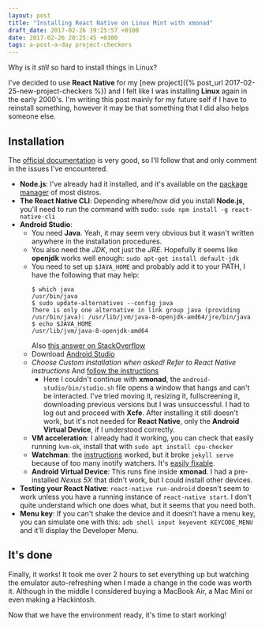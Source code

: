 ```yaml
---
layout: post
title: "Installing React Native on Linux Mint with xmonad"
draft_date: 2017-02-26 19:25:57 +0100
date: 2017-02-26 20:25:45 +0100
tags: a-post-a-day project-checkers
---
```


Why is it *still* so hard to install things in Linux?

I've decided to use **React Native** for my [new project]({% post_url 2017-02-25-new-project-checkers %}) and I felt like I was installing **Linux** again in the early 2000's. I'm writing this post mainly for my future self if I have to reinstall something, however it may be that something that I did also helps someone else.

## Installation

The [official documentation](https://facebook.github.io/react-native/docs/getting-started.html) is very good, so I'll follow that and only comment in the issues I've encountered.

- **Node.js**: I've already had it installed, and it's available on the [package manager](https://nodejs.org/en/download/package-manager/) of most distros.
- **The React Native CLI**: Depending where/how did you install **Node.js**, you'll need to run the command with sudo: `sudo npm install -g react-native-cli`
- **Android Studio**:
  - You need **Java**. Yeah, it may seem very obvious but it wasn't written anywhere in the installation procedures.
  - You also need the *JDK*, not just the *JRE*. Hopefully it seems like **openjdk** works well enough: `sudo apt-get install default-jdk`
  - You need to set up `$JAVA_HOME` and probably add it to your PATH, I have the following that may help:
    ```
    $ which java
    /usr/bin/java
    $ sudo update-alternatives --config java
    There is only one alternative in link group java (providing /usr/bin/java): /usr/lib/jvm/java-8-openjdk-amd64/jre/bin/java
    $ echo $JAVA_HOME
    /usr/lib/jvm/java-8-openjdk-amd64
    ```
    Also [this answer on StackOverflow](http://stackoverflow.com/questions/14788345/how-to-install-jdk-on-ubuntu-linux)
  - Download [ Android Studio](https://developer.android.com/studio/index.html)
  - *Choose Custom installation when asked! Refer to React Native instructions* And [follow the instructions](https://developer.android.com/studio/install.html)
    - Here I couldn't continue with **xmonad**, the `android-studio/bin/studio.sh` file opens a window that hangs and can't be interacted. I've tried moving it, resizing it, fullscreening it, downloading previous versions but I was unsuccessful. I had to log out and proceed with **Xcfe**. After installing it still doesn't work, but it's not needed for **React Native**, only the **Android Virtual Device**, if I understood correctly.
  - **VM acceleration**: I already had it working, you can check that easily running `kvm-ok`, install that with `sudo apt install cpu-checker`
  - **Watchman**: the [instructions](https://facebook.github.io/watchman/docs/install.html#build-install) worked, but it broke `jekyll serve` because of too many inotify watchers. It's [easily fixable](https://github.com/guard/listen/wiki/Increasing-the-amount-of-inotify-watchers).
  - **Android Virtual Device**: This runs fine inside **xmonad**. I had a pre-installed *Nexus 5X* that didn't work, but I could install other devices.
- **Testing your React Native**: `react-native run-android` doesn't seem to work unless you have a running instance of `react-native start`. I don't quite understand which one does what, but it seems that you need both.
- **Menu key**: If you can't shake the device and it doesn't have a menu key, you can simulate one with this: `adb shell input keyevent KEYCODE_MENU` and it'll display the Developer Menu.

## It's done

Finally, it works! It took me over 2 hours to set everything up but watching the emulator auto-refreshing when I made a change in the code was worth it. Although in the middle I considered buying a MacBook Air, a Mac Mini or even making a Hackintosh.

Now that we have the environment ready, it's time to start working!
